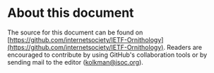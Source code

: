 # About this document

The source for this document can be found on
[https://github.com/internetsociety/IETF-Ornithology](https://github.com/internetsociety/IETF-Ornithology). Readers are encouraged to
contribute by using GitHub's collaboration tools or by sending mail to the editor (kolkman@isoc.org).
